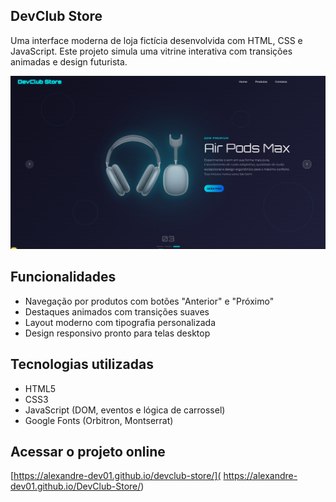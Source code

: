 ## DevClub Store

Uma interface moderna de loja fictícia desenvolvida com HTML, CSS e JavaScript. Este projeto simula uma vitrine interativa com transições animadas e design futurista.

<img src="./img/ScreenShotWebSite.PNG" alt="Demonstração do Website" width="600">

## Funcionalidades

- Navegação por produtos com botões "Anterior" e "Próximo"
- Destaques animados com transições suaves
- Layout moderno com tipografia personalizada
- Design responsivo pronto para telas desktop

## Tecnologias utilizadas

- HTML5
- CSS3
- JavaScript (DOM, eventos e lógica de carrossel)
- Google Fonts (Orbitron, Montserrat)

## Acessar o projeto online

[https://alexandre-dev01.github.io/devclub-store/]( https://alexandre-dev01.github.io/DevClub-Store/)
